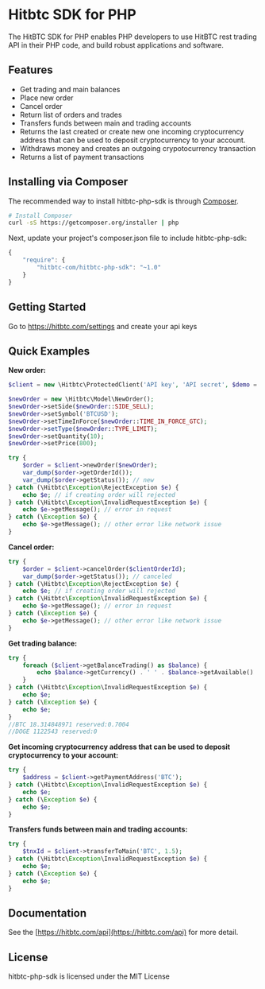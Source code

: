 # Hitbtc SDK for PHP
The HitBTC SDK for PHP enables PHP developers to use HitBTC rest trading API in their PHP code, and build robust applications and software.

## Features
* Get trading and main balances
* Place new order
* Cancel order
* Return list of orders and trades
* Transfers funds between main and trading accounts
* Returns the last created or create new one incoming cryptocurrency address that can be used to deposit cryptocurrency to your account.
* Withdraws money and creates an outgoing crypotocurrency transaction
* Returns a list of payment transactions

## Installing via Composer

The recommended way to install hitbtc-php-sdk is through
[Composer](http://getcomposer.org).

```bash
# Install Composer
curl -sS https://getcomposer.org/installer | php
```

Next, update your project's composer.json file to include hitbtc-php-sdk:

```javascript
{
    "require": {
        "hitbtc-com/hitbtc-php-sdk": "~1.0"
    }
}
```

## Getting Started

Go to https://hitbtc.com/settings and create your api keys

## Quick Examples

**New order:**

```php
$client = new \Hitbtc\ProtectedClient('API key', 'API secret', $demo = false);

$newOrder = new \Hitbtc\Model\NewOrder();
$newOrder->setSide($newOrder::SIDE_SELL);
$newOrder->setSymbol('BTCUSD');
$newOrder->setTimeInForce($newOrder::TIME_IN_FORCE_GTC);
$newOrder->setType($newOrder::TYPE_LIMIT);
$newOrder->setQuantity(10);
$newOrder->setPrice(800);

try {
    $order = $client->newOrder($newOrder);
    var_dump($order->getOrderId());
    var_dump($order->getStatus()); // new
} catch (\Hitbtc\Exception\RejectException $e) {
    echo $e; // if creating order will rejected
} catch (\Hitbtc\Exception\InvalidRequestException $e) {
    echo $e->getMessage(); // error in request
} catch (\Exception $e) {
    echo $e->getMessage(); // other error like network issue
}
```

**Cancel order:**

```php
try {
    $order = $client->cancelOrder($clientOrderId);
    var_dump($order->getStatus()); // canceled
} catch (\Hitbtc\Exception\RejectException $e) {
    echo $e; // if creating order will rejected
} catch (\Hitbtc\Exception\InvalidRequestException $e) {
    echo $e->getMessage(); // error in request
} catch (\Exception $e) {
    echo $e->getMessage(); // other error like network issue
}
```

**Get trading balance:**

```php
try {
    foreach ($client->getBalanceTrading() as $balance) {
        echo $balance->getCurrency() . ' ' . $balance->getAvailable() . ' reserved:' . $balance->getReserved() . "\n";
    }
} catch (\Hitbtc\Exception\InvalidRequestException $e) {
    echo $e;
} catch (\Exception $e) {
    echo $e;
}
//BTC 18.314848971 reserved:0.7004
//DOGE 1122543 reserved:0
```

**Get incoming cryptocurrency address that can be used to deposit cryptocurrency to your account:**

```php
try {
    $address = $client->getPaymentAddress('BTC');
} catch (\Hitbtc\Exception\InvalidRequestException $e) {
    echo $e;
} catch (\Exception $e) {
    echo $e;
}
```

**Transfers funds between main and trading accounts:**

```php
try {
    $tnxId = $client->transferToMain('BTC', 1.5);
} catch (\Hitbtc\Exception\InvalidRequestException $e) {
    echo $e;
} catch (\Exception $e) {
    echo $e;
}
```

## Documentation

See the [https://hitbtc.com/api](https://hitbtc.com/api) for more detail.

## License

hitbtc-php-sdk is licensed under the MIT License


